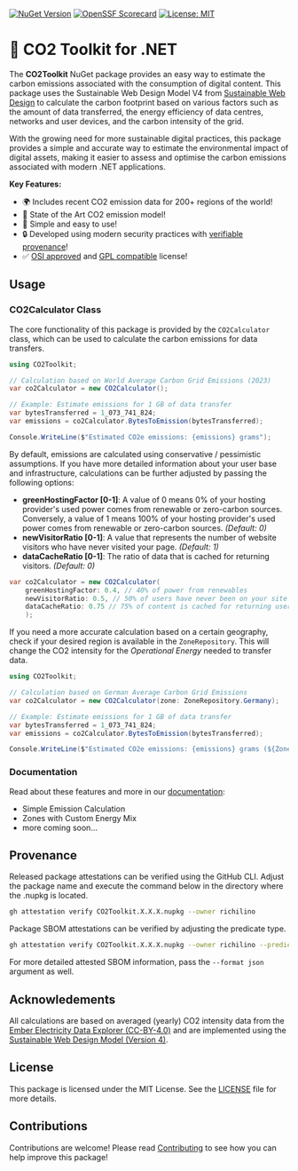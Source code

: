 [![NuGet Version](https://img.shields.io/nuget/v/CO2Toolkit)](https://www.nuget.org/packages/CO2Toolkit)
[![OpenSSF Scorecard](https://api.scorecard.dev/projects/github.com/richilino/co2-toolkit-net/badge)](https://scorecard.dev/viewer/?uri=github.com/richilino/co2-toolkit-net)
[![License: MIT](https://img.shields.io/badge/License-MIT-blue.svg)](/LICENSE.md)

# :seedling: CO2 Toolkit for .NET

The **CO2Toolkit** NuGet package provides an easy way to estimate the carbon emissions associated with the consumption of digital content. This package uses the Sustainable Web Design Model V4 from [Sustainable Web Design](https://sustainablewebdesign.org/estimating-digital-emissions/) to calculate the carbon footprint based on various factors such as the amount of data transferred, the energy efficiency of data centres, networks and user devices, and the carbon intensity of the grid.

With the growing need for more sustainable digital practices, this package provides a simple and accurate way to estimate the environmental impact of digital assets, making it easier to assess and optimise the carbon emissions associated with modern .NET applications.

**Key Features:**

- :earth_africa: Includes recent CO2 emission data for 200+ regions of the world!
- :rocket: State of the Art CO2 emission model!
- :brain: Simple and easy to use!
- :lock: Developed using modern security practices with [verifiable provenance](#provenance)!
- :white_check_mark: [OSI approved](https://opensource.org/license/mit) and [GPL compatible](https://wiki.gentoo.org/wiki/License_groups/GPL-COMPATIBLE) license!

## Usage

### CO2Calculator Class

The core functionality of this package is provided by the `CO2Calculator` class, which can be used to calculate the carbon emissions for data transfers.

```csharp
using CO2Toolkit;

// Calculation based on World Average Carbon Grid Emissions (2023)
var co2Calculator = new CO2Calculator();

// Example: Estimate emissions for 1 GB of data transfer
var bytesTransferred = 1_073_741_824;
var emissions = co2Calculator.BytesToEmission(bytesTransferred);

Console.WriteLine($"Estimated CO2e emissions: {emissions} grams");
```

By default, emissions are calculated using conservative / pessimistic assumptions. If you have more detailed information about your user base and infrastructure, calculations can be further adjusted by passing the following options:
- **greenHostingFactor [0-1]**: A value of 0 means 0% of your hosting provider's used power comes from renewable or zero-carbon sources. Conversely, a value of 1 means 100% of your hosting provider's used power comes from renewable or zero-carbon sources. *(Default: 0)*
- **newVisitorRatio [0-1]**: A value that represents the number of website visitors who have never visited your page. *(Default: 1)*
- **dataCacheRatio [0-1]**: The ratio of data that is cached for returning visitors. *(Default: 0)*

```csharp
var co2Calculator = new CO2Calculator(
    greenHostingFactor: 0.4, // 40% of power from renewables
    newVisitorRatio: 0.5, // 50% of users have never been on your site
    dataCacheRatio: 0.75 // 75% of content is cached for returning users
    );
```

If you need a more accurate calculation based on a certain geography, check if your desired region is available in the `ZoneRepository`. This will change the CO2 intensity for the _Operational Energy_ needed to transfer data.

```csharp
using CO2Toolkit;

// Calculation based on German Average Carbon Grid Emissions 
var co2Calculator = new CO2Calculator(zone: ZoneRepository.Germany);

// Example: Estimate emissions for 1 GB of data transfer
var bytesTransferred = 1_073_741_824;
var emissions = co2Calculator.BytesToEmission(bytesTransferred);

Console.WriteLine($"Estimated CO2e emissions: {emissions} grams (${ZoneRepository.Germany.Name}, ${ZoneRepository.Germany.Year})");
```

### Documentation

Read about these features and more in our [documentation](https://github.com/richilino/co2-toolkit-net/wiki):
* Simple Emission Calculation
* Zones with Custom Energy Mix
* more coming soon...

## Provenance

Released package attestations can be verified using the GitHub CLI. Adjust the package name and execute the command below in the directory where the .nupkg is located.

```bash
gh attestation verify CO2Toolkit.X.X.X.nupkg --owner richilino
```
Package SBOM attestations can be verified by adjusting the predicate type.

```bash
gh attestation verify CO2Toolkit.X.X.X.nupkg --owner richilino --predicate-type https://spdx.dev/Document/v2.3 
```
For more detailed attested SBOM information, pass the `--format json` argument as well.

## Acknowledements

All calculations are based on averaged (yearly) CO2 intensity data from the [Ember Electricity Data Explorer (CC-BY-4.0)](https://ember-energy.org/) and are implemented using the [Sustainable Web Design Model (Version 4)](https://sustainablewebdesign.org/).

## License

This package is licensed under the MIT License. See the [LICENSE](LICENSE.md) file for more details.

## Contributions

Contributions are welcome! Please read [Contributing](/CONTRIBUTING.md) to see how you can help improve this package!
